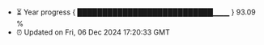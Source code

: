 - ⏳ Year progress { ███████████████████████████▁▁▁ } 93.09 %
- ⏰ Updated on Fri, 06 Dec 2024 17:20:33 GMT

